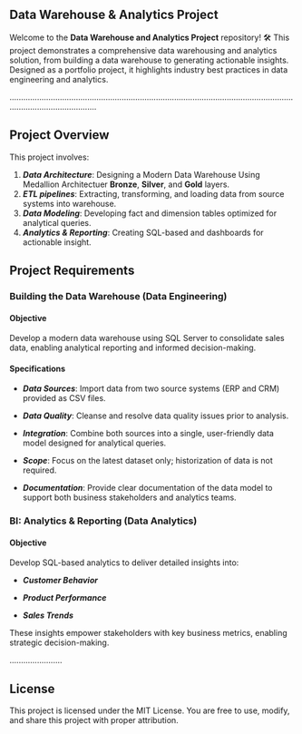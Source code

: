  ## Data Warehouse & Analytics Project 

Welcome to the **Data Warehouse and Analytics Project** repository! 🛠️
This project demonstrates a comprehensive data warehousing and analytics solution, from building a data warehouse to generating actionable insights. Designed as a portfolio project, it highlights industry best practices in data engineering and analytics.

..................................................................................................................................................................

## Project Overview
This project involves:
1. ***Data Architecture***: Designing a Modern Data Warehouse Using Medallion Architectuer **Bronze**, **Silver**, and **Gold** layers.
2. ***ETL pipelines***: Extracting, transforming, and loading data from source systems into warehouse.
3. ***Data Modeling***: Developing fact and dimension tables optimized for analytical queries.
4. ***Analytics & Reporting***: Creating SQL-based and dashboards for actionable insight.

## Project Requirements

### Building the Data Warehouse (Data Engineering)

#### Objective
Develop a modern data warehouse using SQL Server to consolidate sales data, enabling analytical reporting and informed decision-making.

#### Specifications
- ***Data Sources***: Import data from two source systems (ERP and CRM) provided as CSV files.

- ***Data Quality***: Cleanse and resolve data quality issues prior to analysis.

- ***Integration***: Combine both sources into a single, user-friendly data model designed for analytical queries.

- ***Scope***: Focus on the latest dataset only; historization of data is not required.

- ***Documentation***: Provide clear documentation of the data model to support both business stakeholders and analytics teams.


### BI: Analytics & Reporting (Data Analytics)
#### Objective
Develop SQL-based analytics to deliver detailed insights into:

- ***Customer Behavior***

- ***Product Performance***

- ***Sales Trends***

These insights empower stakeholders with key business metrics, enabling strategic decision-making. 

 .......................
 
## License
This project is licensed under the MIT License. You are free to use, modify, and share this project with proper attribution.
